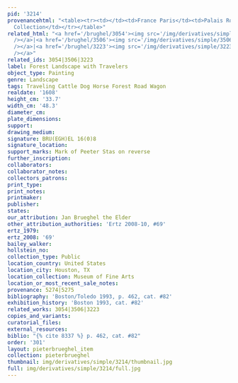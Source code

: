 ```yaml
---
pid: '3214'
provenancehtml: "<table><tr><td></td><td>France Paris</td><td>Palais Royal Collection</td></tr><tr><td></td><td>England</td><td>Private
  Collection</td></tr></table>"
related_html: "<a href='/brughel/3054'><img src='/img/derivatives/simple/3054/thumbnail.jpg'
  /></a>|<a href='/brughel/3506'><img src='/img/derivatives/simple/3506/thumbnail.jpg'
  /></a>|<a href='/brughel/3223'><img src='/img/derivatives/simple/3223/thumbnail.jpg'
  /></a>"
related_ids: 3054|3506|3223
label: Forest Landscape with Travelers
object_type: Painting
genre: Landscape
tags: Traveling Cattle Dog Horse Forest Road Wagon
realdate: '1608'
height_cm: '33.7'
width_cm: '48.3'
diameter_cm:
plate_dimensions:
support:
drawing_medium:
signature: BRU(EGH)EL 16(0)8
signature_location:
support_marks: Mark of Peeter Stas on reverse
further_inscription:
collaborators:
collaborator_notes:
collectors_patrons:
print_type:
print_notes:
printmaker:
publisher:
states:
our_attribution: Jan Brueghel the Elder
other_attribution_authorities: 'Ertz 2008-10, #69'
ertz_1979:
ertz_2008: '69'
bailey_walker:
hollstein_no:
collection_type: Public
location_country: United States
location_city: Houston, TX
location_collection: Museum of Fine Arts
location_or_most_recent_sale_notes:
provenance: 5274|5275
bibliography: 'Boston/Toledo 1993, p. 462, cat. #82'
exhibition_history: 'Boston 1993, cat. #82'
related_works: 3054|3506|3223
copies_and_variants:
curatorial_files:
external_resources:
biblio: "{% cite 8337 %} p. 462, cat. #82"
order: '301'
layout: pieterbrueghel_item
collection: pieterbrueghel
thumbnail: img/derivatives/simple/3214/thumbnail.jpg
full: img/derivatives/simple/3214/full.jpg
---
```

